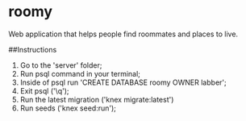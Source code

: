 # roomy
Web application that helps people find roommates and places to live.

##Instructions
1) Go to the 'server' folder;
2) Run psql command in your terminal;
3) Inside of psql run 'CREATE DATABASE roomy OWNER labber';
4) Exit psql ('\q');
5) Run the latest migration ('knex migrate:latest')
6) Run seeds ('knex seed:run');